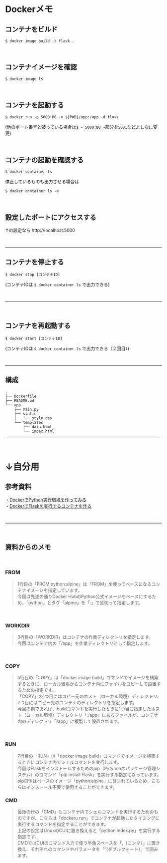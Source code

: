 # Dockerメモ

## コンテナをビルド
```
$ docker image build -t flask .
```
<br>

## コンテナイメージを確認
```
$ docker image ls
```
<br>

## コンテナを起動する
```
$ docker run -p 5000:80 -v ${PWD}/app:/app -d flask
```

(他のポート番号と被っている場合は`$ ~ 5000:80 ~`部分を`5001`などよしなに変更)

<br>

## コンテナの起動を確認する
```
$ docker container ls
```
停止しているものも出力させる場合は
```
$ docker container ls -a
```

<br>

## 設定したポートにアクセスする
↑の設定なら http://localhost:5000   

<br><hr>

## コンテナを停止する
```
$ docker stop [コンテナID]
```
(コンテナIDは `$ docker container ls` で出力できる)

<br><hr><br>

## コンテナを再起動する
```
$ docker start [コンテナID]
```
(コンテナIDは `$ docker container ls` で出力できる（２回目）)

<br><hr>

## 構成
```
.
├── Dockerfile
├── README.md
└── app
    ├── main.py
    ├── static
    │   └── style.css
    └── templates
        ├── data.html
        └── index.html
```

<hr><br>

# ↓自分用

## 参考資料

・[DockerでPython実行環境を作ってみる](https://qiita.com/jhorikawa_err/items/fb9c03c0982c29c5b6d5)  
・[DockerでFlaskを実行するコンテナを作る](https://gray-code.com/blog/flask-on-docker/)  

<br><hr><br>

## 資料からのメモ

<br>

### FROM
> 1行目の「FROM python:alpine」は「FROM」を使ってベースになるコンテナイメージを指定しています。  
> 今回は先述の通りDocker HubのPython公式イメージをベースにするため、「python」とタグ「alpine」を「:」で区切って指定します。

<br>

### WORKDIR
> 3行目の「WORKDIR」はコンテナの作業ディレクトリを指定します。  
> 今回はコンテナ内の「/app」を作業ディレクトリとして指定します。

<br>

### COPY
> 5行目の「COPY」は「docker image build」コマンドでイメージを構築するときに、ローカル環境からコンテナ内にファイルをコピーして設置するための指定です。   
> 「COPY」の1つ目にはコピー元のホスト（ローカル環境）ディレクトリ、2つ目にはコピー先のコンテナのディレクトリを指定します。  
> 今回の例であれば、buildコマンドを実行したときに1つ目に指定したホスト（ローカル環境）ディレクトリ「./app」にあるファイルが、コンテナ内のディレクトリ「/app」に複製して設置されます。

<br>

### RUN
> 7行目の「RUN」は「docker image build」コマンドでイメージを構築するときにコンテナ内でシェルコマンドを実行します。  
> 今回はFlaskをインストールするためのpip（Pytyhonのパッケージ管理システム）のコマンド「pip install Flask」を実行する指定になっています。  
> pip自体はベースのイメージ「python:alpine」に含まれているため、こちらはインストール不要で使用することができます。

### CMD
> 最後の行の「CMD」もコンテナ内でシェルコマンドを実行するためのものですが、こちらは「dockeru run」でコンテナが起動したタイミングに実行するコマンドを指定することができます。  
> 上記の設定はLinuxのCUIに置き換えると「python index.py」を実行する指定です。  
> CMDではCUIのコマンド入力で使う半角スペースを「,（コンマ）」に置き換え、それぞれのコマンドやパラメータを「“(ダブルクォート）」で囲みます。

